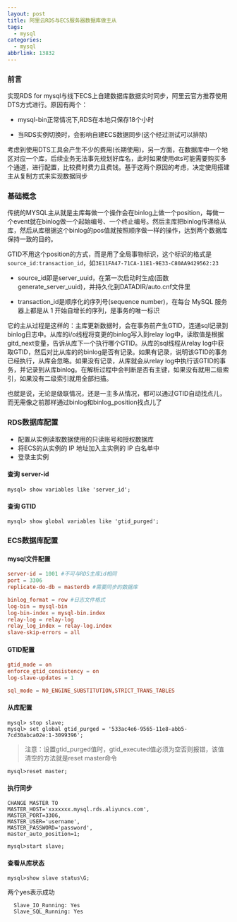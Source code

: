 ```yaml
---
layout: post
title: 阿里云RDS与ECS服务器数据库做主从
tags:
  - mysql
categories:
  - mysql
abbrlink: 13832
---
```


### 前言

实现RDS for mysql与线下ECS上自建数据库数据实时同步，阿里云官方推荐使用DTS方式进行。原因有两个：

- mysql-bin正常情况下,RDS在本地只保存18个小时

- 当RDS实例切换时，会影响自建ECS数据同步(这个经过测试可以排除)

考虑到使用DTS工具会产生不少的费用(长期使用)，另一方面，在数据库中一个地区对应一个库，后续业务无法事先规划好库名，此时如果使用dts可能需要购买多个通道，进行配置，比较费时费力且费钱。基于这两个原因的考虑，决定使用搭建主从复制方式来实现数据同步

<!--more-->

### 基础概念

传统的MYSQL主从就是主库每做一个操作会在binlog上做一个position，每做一个event就在binlog做一个起始编号、一个终止编号。然后主库把binlog传递给从库，然后从库根据这个binlog的pos值就按照顺序做一样的操作，达到两个数据库保持一致的目的。

GTID不用这个position的方式，而是用了全局事物标识，这个标识的格式是`source_id:transaction_id`，如`3E11FA47-71CA-11E1-9E33-C80AA9429562:23`

- source_id即是server_uuid，在第一次启动时生成(函数 generate_server_uuid)，并持久化到DATADIR/auto.cnf文件里

- transaction_id是顺序化的序列号(sequence number)，在每台 MySQL 服务器上都是从 1 开始自增长的序列，是事务的唯一标识

它的主从过程是这样的：主库更新数据时，会在事务前产生GTID，连通sql记录到binlog日志中。从库的i/o线程将变更的binlog写入到relay log中，读取值是根据gitd_next变量，告诉从库下一个执行哪个GTID。从库的sql线程从relay log中获取GTID，然后对比从库的的binlog是否有记录。如果有记录，说明该GTID的事务已经执行，从库会忽略。如果没有记录，从库就会从relay log中执行该GTID的事务，并记录到从库binlog。在解析过程中会判断是否有主键，如果没有就用二级索引，如果没有二级索引就用全部扫描。

也就是说，无论是级联情况，还是一主多从情况，都可以通过GTID自动找点儿，而无需像之前那样通过binlog和binlog_position找点儿了

### RDS数据库配置

- 配置从实例读取数据使用的只读账号和授权数据库
- 将ECS的从实例的 IP 地址加入主实例的 IP 白名单中
- 登录主实例

#### 查询 server-id

```mysql
mysql> show variables like 'server_id';
```

#### 查询 GTID

```mysql
mysql> show global variables like 'gtid_purged';
```

### ECS数据库配置

#### mysql文件配置

```conf
server-id = 1001 #不可与RDS主库id相同
port = 3306
replicate-do-db = masterdb #需要同步的数据库

binlog_format = row #日志文件格式
log-bin = mysql-bin
log-bin-index = mysql-bin.index
relay-log = relay-log
relay_log_index = relay-log.index
slave-skip-errors = all
```

#### GTID配置

```conf
gtid_mode = on
enforce_gtid_consistency = on
log-slave-updates = 1

sql_mode = NO_ENGINE_SUBSTITUTION,STRICT_TRANS_TABLES
```

#### 从库配置

```mysql
mysql> stop slave;
mysql> set global gtid_purged = '533ac4e6-9565-11e8-abb5-7cd30abca02e:1-3099396';
```

>注意：设置gtid_purged值时，gtid_executed值必须为空否则报错，该值清空的方法就是reset  master命令

```mysql
mysql>reset master;
```

#### 执行同步

```mysql
CHANGE MASTER TO
MASTER_HOST='xxxxxxx.mysql.rds.aliyuncs.com',
MASTER_PORT=3306,
MASTER_USER='username',
MASTER_PASSWORD='password',
master_auto_position=1;

mysql>start slave;
```

#### 查看从库状态

```mysql
mysql>show slave status\G;
```

两个yes表示成功

```mysql
  Slave_IO_Running: Yes
  Slave_SQL_Running: Yes
```
